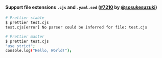 #### Support file extensions `.cjs` and `.yaml.sed` ([#7210](https://github.com/prettier/prettier/pull/7210) by [@sosukesuzuki](https://github.com/sosukesuzuki))

```sh
# Prettier stable
$ prettier test.cjs
test.cjs[error] No parser could be inferred for file: test.cjs

# Prettier master
$ prettier test.cjs
"use strict";
console.log("Hello, World!");
```
